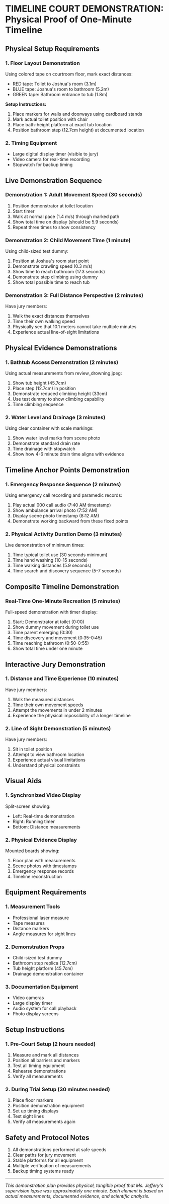 # TIMELINE COURT DEMONSTRATION: Physical Proof of One-Minute Timeline

## Physical Setup Requirements

### 1. Floor Layout Demonstration

Using colored tape on courtroom floor, mark exact distances:
- RED tape: Toilet to Joshua's room (3.1m)
- BLUE tape: Joshua's room to bathroom (5.2m)
- GREEN tape: Bathroom entrance to tub (1.8m)

**Setup Instructions:**
1. Place markers for walls and doorways using cardboard stands
2. Mark actual toilet position with chair
3. Place bath-height platform at exact tub location
4. Position bathroom step (12.7cm height) at documented location

### 2. Timing Equipment

- Large digital display timer (visible to jury)
- Video camera for real-time recording
- Stopwatch for backup timing

## Live Demonstration Sequence

### Demonstration 1: Adult Movement Speed (30 seconds)

1. Position demonstrator at toilet location
2. Start timer
3. Walk at normal pace (1.4 m/s) through marked path
4. Show total time on display (should be 5.9 seconds)
5. Repeat three times to show consistency

### Demonstration 2: Child Movement Time (1 minute)

Using child-sized test dummy:
1. Position at Joshua's room start point
2. Demonstrate crawling speed (0.3 m/s)
3. Show time to reach bathroom (17.3 seconds)
4. Demonstrate step climbing using dummy
5. Show total possible time to reach tub

### Demonstration 3: Full Distance Perspective (2 minutes)

Have jury members:
1. Walk the exact distances themselves
2. Time their own walking speed
3. Physically see that 10.1 meters cannot take multiple minutes
4. Experience actual line-of-sight limitations

## Physical Evidence Demonstrations

### 1. Bathtub Access Demonstration (2 minutes)

Using actual measurements from review_drowning.jpeg:
1. Show tub height (45.7cm)
2. Place step (12.7cm) in position
3. Demonstrate reduced climbing height (33cm)
4. Use test dummy to show climbing capability
5. Time climbing sequence

### 2. Water Level and Drainage (3 minutes)

Using clear container with scale markings:
1. Show water level marks from scene photo
2. Demonstrate standard drain rate
3. Time drainage with stopwatch
4. Show how 4-6 minute drain time aligns with evidence

## Timeline Anchor Points Demonstration

### 1. Emergency Response Sequence (2 minutes)

Using emergency call recording and paramedic records:
1. Play actual 000 call audio (7:40 AM timestamp)
2. Show ambulance arrival photo (7:52 AM)
3. Display scene photo timestamp (8:12 AM)
4. Demonstrate working backward from these fixed points

### 2. Physical Activity Duration Demo (3 minutes)

Live demonstration of minimum times:
1. Time typical toilet use (30 seconds minimum)
2. Time hand washing (10-15 seconds)
3. Time walking distances (5.9 seconds)
4. Time search and discovery sequence (5-7 seconds)

## Composite Timeline Demonstration

### Real-Time One-Minute Recreation (5 minutes)

Full-speed demonstration with timer display:
1. Start: Demonstrator at toilet (0:00)
2. Show dummy movement during toilet use
3. Time parent emerging (0:30)
4. Time discovery and movement (0:35-0:45)
5. Time reaching bathroom (0:50-0:55)
6. Show total time under one minute

## Interactive Jury Demonstration

### 1. Distance and Time Experience (10 minutes)

Have jury members:
1. Walk the measured distances
2. Time their own movement speeds
3. Attempt the movements in under 2 minutes
4. Experience the physical impossibility of a longer timeline

### 2. Line of Sight Demonstration (5 minutes)

Have jury members:
1. Sit in toilet position
2. Attempt to view bathroom location
3. Experience actual visual limitations
4. Understand physical constraints

## Visual Aids

### 1. Synchronized Video Display

Split-screen showing:
- Left: Real-time demonstration
- Right: Running timer
- Bottom: Distance measurements

### 2. Physical Evidence Display

Mounted boards showing:
1. Floor plan with measurements
2. Scene photos with timestamps
3. Emergency response records
4. Timeline reconstruction

## Equipment Requirements

### 1. Measurement Tools
- Professional laser measure
- Tape measures
- Distance markers
- Angle measures for sight lines

### 2. Demonstration Props
- Child-sized test dummy
- Bathroom step replica (12.7cm)
- Tub height platform (45.7cm)
- Drainage demonstration container

### 3. Documentation Equipment
- Video cameras
- Large display timer
- Audio system for call playback
- Photo display screens

## Setup Instructions

### 1. Pre-Court Setup (2 hours needed)
1. Measure and mark all distances
2. Position all barriers and markers
3. Test all timing equipment
4. Rehearse demonstrations
5. Verify all measurements

### 2. During Trial Setup (30 minutes needed)
1. Place floor markers
2. Position demonstration equipment
3. Set up timing displays
4. Test sight lines
5. Verify all measurements again

## Safety and Protocol Notes

1. All demonstrations performed at safe speeds
2. Clear paths for jury movement
3. Stable platforms for all equipment
4. Multiple verification of measurements
5. Backup timing systems ready

---

*This demonstration plan provides physical, tangible proof that Ms. Jeffery's supervision lapse was approximately one minute. Each element is based on actual measurements, documented evidence, and scientific analysis.*

